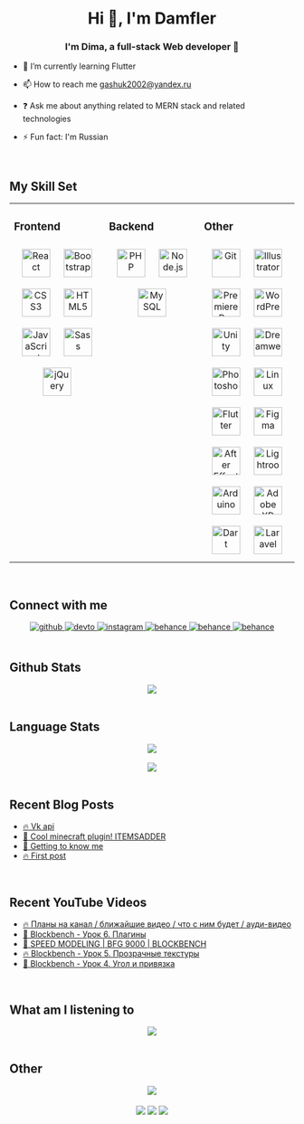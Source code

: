 # **<div align="center">Hi 👋, I'm Damfler</div>**  
  

### <div align="center">I'm Dima, a full-stack Web developer 🚀</div>  
  

- 🌱 I’m currently learning Flutter  
  

- 📫 How to reach me gashuk2002@yandex.ru  
  

- ❓ Ask me about anything related to MERN stack and related technologies  
  

- ⚡ Fun fact: I'm Russian  
  

<br/>  


## My Skill Set  
<table><tr><td valign="top" width="33%">



### Frontend  
<div align="center">  
<img style="margin: 10px" src="https://profilinator.rishav.dev/skills-assets/react-original-wordmark.svg" alt="React" height="50" />  
<img style="margin: 10px" src="https://profilinator.rishav.dev/skills-assets/bootstrap-plain.svg" alt="Bootstrap" height="50" />  
<img style="margin: 10px" src="https://profilinator.rishav.dev/skills-assets/css3-original-wordmark.svg" alt="CSS3" height="50" />  
<img style="margin: 10px" src="https://profilinator.rishav.dev/skills-assets/html5-original-wordmark.svg" alt="HTML5" height="50" />  
<img style="margin: 10px" src="https://profilinator.rishav.dev/skills-assets/javascript-original.svg" alt="JavaScript" height="50" />  
<img style="margin: 10px" src="https://profilinator.rishav.dev/skills-assets/sass-original.svg" alt="Sass" height="50" />  
<img style="margin: 10px" src="https://profilinator.rishav.dev/skills-assets/jquery.png" alt="jQuery" height="50" />  
</div>

</td><td valign="top" width="33%">



### Backend  
<div align="center">  
<img style="margin: 10px" src="https://profilinator.rishav.dev/skills-assets/php-original.svg" alt="PHP" height="50" />  
<img style="margin: 10px" src="https://profilinator.rishav.dev/skills-assets/nodejs-original-wordmark.svg" alt="Node.js" height="50" />  
<img style="margin: 10px" src="https://profilinator.rishav.dev/skills-assets/mysql-original-wordmark.svg" alt="MySQL" height="50" />  
</div>

</td><td valign="top" width="33%">



### Other  
<div align="center">  
<img style="margin: 10px" src="https://profilinator.rishav.dev/skills-assets/git-scm-icon.svg" alt="Git" height="50" />  
<img style="margin: 10px" src="https://profilinator.rishav.dev/skills-assets/adobe_illustrator-icon.svg" alt="Illustrator" height="50" />  
<img style="margin: 10px" src="https://profilinator.rishav.dev/skills-assets/adobepremierepro.png" alt="Premiere Pro" height="50" />  
<img style="margin: 10px" src="https://profilinator.rishav.dev/skills-assets/wordpress.png" alt="WordPress" height="50" />  
<img style="margin: 10px" src="https://profilinator.rishav.dev/skills-assets/unity.png" alt="Unity" height="50" />  
<img style="margin: 10px" src="https://profilinator.rishav.dev/skills-assets/adobedreamweaver.png" alt="Dreamweaver " height="50" />  
<img style="margin: 10px" src="https://profilinator.rishav.dev/skills-assets/photoshop-plain.svg" alt="Photoshop" height="50" />  
<img style="margin: 10px" src="https://profilinator.rishav.dev/skills-assets/linux-original.svg" alt="Linux" height="50" />  
<img style="margin: 10px" src="https://profilinator.rishav.dev/skills-assets/flutterio-icon.svg" alt="Flutter" height="50" />  
<img style="margin: 10px" src="https://profilinator.rishav.dev/skills-assets/figma-icon.svg" alt="Figma" height="50" />  
<img style="margin: 10px" src="https://profilinator.rishav.dev/skills-assets/aftereffects.png" alt="After Effects" height="50" />  
<img style="margin: 10px" src="https://profilinator.rishav.dev/skills-assets/lightroom.png" alt="Lightroom" height="50" />  
<img style="margin: 10px" src="https://profilinator.rishav.dev/skills-assets/arduino.png" alt="Arduino" height="50" />  
<img style="margin: 10px" src="https://profilinator.rishav.dev/skills-assets/adobexd.png" alt="Adobe XD" height="50" />  
<img style="margin: 10px" src="https://profilinator.rishav.dev/skills-assets/dartlang-icon.svg" alt="Dart" height="50" />  
<img style="margin: 10px" src="https://profilinator.rishav.dev/skills-assets/laravel-plain-wordmark.svg" alt="Laravel" height="50" />  
</div>

</td></tr></table>  

<br/>  


## Connect with me  
<div align="center">
<a href="https://github.com/Damfler" target="_blank">
<img src=https://img.shields.io/badge/github-%23000000.svg?&style=for-the-badge&logo=github&logoColor=white alt=github style="margin-bottom: 5px;" />
</a>
<a href="https://dev.to/damfler" target="_blank">
<img src=https://img.shields.io/badge/dev.to-%23000000.svg?&style=for-the-badge&logo=dev.to&logoColor=white alt=devto style="margin-bottom: 5px;" />
</a>
<a href="https://instagram.com/damfler" target="_blank">
<img src=https://img.shields.io/badge/instagram-%23000000.svg?&style=for-the-badge&logo=instagram&logoColor=white alt=instagram style="margin-bottom: 5px;" />
</a>
<a href="https://www.behance.net/dima_gashuk" target="_blank">
<img src=https://img.shields.io/badge/behance-%23000000.svg?&style=for-the-badge&logo=behance&logoColor=white alt=behance style="margin-bottom: 5px;" />
</a>  
<a href="https://vk.com/dima_gashuk" target="_blank">
<img src=https://img.shields.io/badge/vkontakte-%23000000.svg?&style=for-the-badge&logo=vk&logoColor=white alt=behance style="margin-bottom: 5px;" />
</a>
<a href="https://www.youtube.com/channel/UCWIbaZ6Nt-pRcRie3g8SqZw" target="_blank">
<img src=https://img.shields.io/badge/YouTUbe-%23000000.svg?&style=for-the-badge&logo=youtube&logoColor=white alt=behance style="margin-bottom: 5px;" />
</a> 
</div>  
  

<br/>  


## Github Stats  
<div align="center"><img src="https://github-readme-stats.vercel.app/api?username=Damfler&show_icons=true&count_private=true&hide_border=true&theme=dark" align="center" /></div>  

<br/>  


## Language Stats 
<div align="center"><img src="https://github-readme-stats.vercel.app/api/wakatime?username=Damfler&theme=dark&hide_border" align="center" /></div>
<br/>
<div align="center"><img src="https://github-readme-stats.vercel.app/api/top-langs/?username=damfler&langs_count=8r&theme=dark&hide_border" align="center" /></div>


<br/>  


## Recent Blog Posts  

<!-- BLOG-POST-LIST:START -->
 - [🔥 Vk api](https://dev.to/damfler/vk-api-2ieh)
 - [🚀 Cool minecraft plugin! ITEMSADDER](https://dev.to/damfler/cool-minecraft-plugin-itemsadder-2cji)
 - [💯 Getting to know me](https://dev.to/damfler/getting-to-know-me-1mh6)
 - [🔥 First post](https://dev.to/damfler/first-post-2gk)<!-- BLOG-POST-LIST:END -->

<br/>  


## Recent YouTube Videos

<!-- YOUTUBE:START -->
 - [🔥 Планы на канал / ближайшие видео / что с ним будет / ауди-видео](https://www.youtube.com/watch?v=BKK6ux1IkaA)
 - [🚀 Blockbench - Урок 6. Плагины](https://www.youtube.com/watch?v=3hlAkIpFd2s)
 - [💯 SPEED MODELING | BFG 9000 | BLOCKBENCH](https://www.youtube.com/watch?v=Ys9s82MwAno)
 - [🔥 Blockbench - Урок 5. Прозрачные текстуры](https://www.youtube.com/watch?v=QlO4cK6Foqk)
 - [💯 Blockbench - Урок 4. Угол и привязка](https://www.youtube.com/watch?v=GlxsXlPC8Mc)<!-- YOUTUBE:END -->

<br/>  


## What am I listening to

<div align="center"><img src="https://spotify-github-profile.vercel.app/api/view?uid=31kzqhx32jsga2wljzdd672hqxf4&cover_image=true&theme=default" /></div>  

<br/>  

## Other

<div align="center">
<img src="https://komarev.com/ghpvc/?username=Damfler&&style=flat-square" align="center" />
</div>  
  

<br/>  

<div align="center">
            <a href="https://paypal.me/damfler" target="_blank" style="display: inline-block;">
                <img
                    src="https://img.shields.io/badge/Donate-PayPal-blue.svg?style=flat-square" 
                    align="center"
                />
            </a>
            <a href="https://www.buymeacoffee.com/damfler" target="_blank" style="display: inline-block;">
                <img
                    src="https://img.shields.io/badge/Donate-Buy%20Me%20A%20Coffee-orange.svg?style=flat-square" 
                    align="center"
                />
            </a>
            <a href="https://www.patreon.com/damfler" target="_blank" style="display: inline-block;">
                <img
                    src="https://img.shields.io/badge/Donate-Patreon-f96854.svg?style=flat-square" 
                    align="center"
                />
            </a></div>
